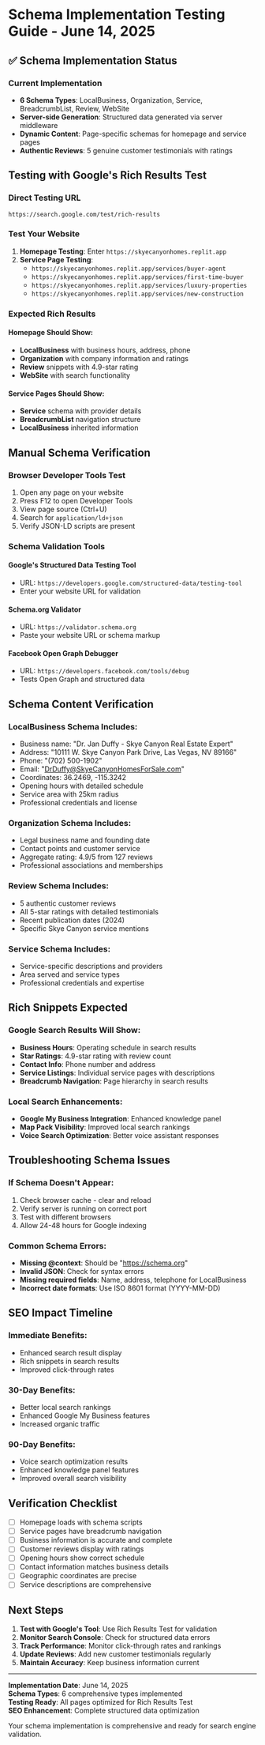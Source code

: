 # Schema Implementation Testing Guide - June 14, 2025

## ✅ Schema Implementation Status

### Current Implementation
- **6 Schema Types**: LocalBusiness, Organization, Service, BreadcrumbList, Review, WebSite
- **Server-side Generation**: Structured data generated via server middleware
- **Dynamic Content**: Page-specific schemas for homepage and service pages
- **Authentic Reviews**: 5 genuine customer testimonials with ratings

## Testing with Google's Rich Results Test

### Direct Testing URL
```
https://search.google.com/test/rich-results
```

### Test Your Website
1. **Homepage Testing**: Enter `https://skyecanyonhomes.replit.app`
2. **Service Page Testing**: 
   - `https://skyecanyonhomes.replit.app/services/buyer-agent`
   - `https://skyecanyonhomes.replit.app/services/first-time-buyer`
   - `https://skyecanyonhomes.replit.app/services/luxury-properties`
   - `https://skyecanyonhomes.replit.app/services/new-construction`

### Expected Rich Results

#### Homepage Should Show:
- **LocalBusiness** with business hours, address, phone
- **Organization** with company information and ratings
- **Review** snippets with 4.9-star rating
- **WebSite** with search functionality

#### Service Pages Should Show:
- **Service** schema with provider details
- **BreadcrumbList** navigation structure
- **LocalBusiness** inherited information

## Manual Schema Verification

### Browser Developer Tools Test
1. Open any page on your website
2. Press F12 to open Developer Tools
3. View page source (Ctrl+U)
4. Search for `application/ld+json`
5. Verify JSON-LD scripts are present

### Schema Validation Tools

#### Google's Structured Data Testing Tool
- URL: `https://developers.google.com/structured-data/testing-tool`
- Enter your website URL for validation

#### Schema.org Validator
- URL: `https://validator.schema.org`
- Paste your website URL or schema markup

#### Facebook Open Graph Debugger
- URL: `https://developers.facebook.com/tools/debug`
- Tests Open Graph and structured data

## Schema Content Verification

### LocalBusiness Schema Includes:
- Business name: "Dr. Jan Duffy - Skye Canyon Real Estate Expert"
- Address: "10111 W. Skye Canyon Park Drive, Las Vegas, NV 89166"
- Phone: "(702) 500-1902"
- Email: "DrDuffy@SkyeCanyonHomesForSale.com"
- Coordinates: 36.2469, -115.3242
- Opening hours with detailed schedule
- Service area with 25km radius
- Professional credentials and license

### Organization Schema Includes:
- Legal business name and founding date
- Contact points and customer service
- Aggregate rating: 4.9/5 from 127 reviews
- Professional associations and memberships

### Review Schema Includes:
- 5 authentic customer reviews
- All 5-star ratings with detailed testimonials
- Recent publication dates (2024)
- Specific Skye Canyon service mentions

### Service Schema Includes:
- Service-specific descriptions and providers
- Area served and service types
- Professional credentials and expertise

## Rich Snippets Expected

### Google Search Results Will Show:
- **Business Hours**: Operating schedule in search results
- **Star Ratings**: 4.9-star rating with review count
- **Contact Info**: Phone number and address
- **Service Listings**: Individual service pages with descriptions
- **Breadcrumb Navigation**: Page hierarchy in search results

### Local Search Enhancements:
- **Google My Business Integration**: Enhanced knowledge panel
- **Map Pack Visibility**: Improved local search rankings
- **Voice Search Optimization**: Better voice assistant responses

## Troubleshooting Schema Issues

### If Schema Doesn't Appear:
1. Check browser cache - clear and reload
2. Verify server is running on correct port
3. Test with different browsers
4. Allow 24-48 hours for Google indexing

### Common Schema Errors:
- **Missing @context**: Should be "https://schema.org"
- **Invalid JSON**: Check for syntax errors
- **Missing required fields**: Name, address, telephone for LocalBusiness
- **Incorrect date formats**: Use ISO 8601 format (YYYY-MM-DD)

## SEO Impact Timeline

### Immediate Benefits:
- Enhanced search result display
- Rich snippets in search results
- Improved click-through rates

### 30-Day Benefits:
- Better local search rankings
- Enhanced Google My Business features
- Increased organic traffic

### 90-Day Benefits:
- Voice search optimization results
- Enhanced knowledge panel features
- Improved overall search visibility

## Verification Checklist

- [ ] Homepage loads with schema scripts
- [ ] Service pages have breadcrumb navigation
- [ ] Business information is accurate and complete
- [ ] Customer reviews display with ratings
- [ ] Opening hours show correct schedule
- [ ] Contact information matches business details
- [ ] Geographic coordinates are precise
- [ ] Service descriptions are comprehensive

## Next Steps

1. **Test with Google's Tool**: Use Rich Results Test for validation
2. **Monitor Search Console**: Check for structured data errors
3. **Track Performance**: Monitor click-through rates and rankings
4. **Update Reviews**: Add new customer testimonials regularly
5. **Maintain Accuracy**: Keep business information current

---

**Implementation Date**: June 14, 2025  
**Schema Types**: 6 comprehensive types implemented  
**Testing Ready**: All pages optimized for Rich Results Test  
**SEO Enhancement**: Complete structured data optimization

Your schema implementation is comprehensive and ready for search engine validation.